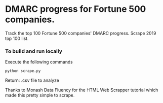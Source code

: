 # DMARC progress for Fortune 500 companies.
Track the top 100 Fortune 500 companies' DMARC progress.
Scrape 2019 top 100 list.

### To build and run locally

Execute the following commands

```bash
python scrape.py
```
Return: .csv file to analyze

Thanks to Monash Data Fluency for the HTML Web Scrapper tutorial which made this pretty simple to scrape.
